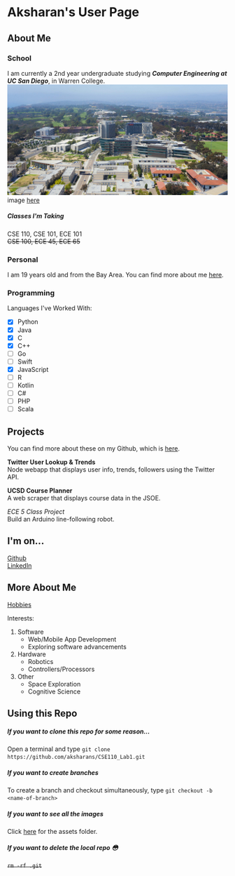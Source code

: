 # Aksharan's User Page  

## About Me  

### School  
I am currently a 2nd year undergraduate studying ***Computer Engineering at UC San Diego***, in Warren College.  
![alt-image](/assets/UCSD-1.jpeg)  
image [here](/assets/UCSD-1.jpeg)

##### Classes I'm Taking  
CSE 110, CSE 101, ECE 101  
~~CSE 100, ECE 45, ECE 65~~

### Personal 
I am 19 years old and from the Bay Area. You can find more about me [here](https://github.com/aksharans/CSE110_Lab1/blob/user-page/index.md#more-about-me).

### Programming  

Languages I've Worked With:  
- [x] Python
- [x] Java
- [x] C
- [x] C++
- [ ] Go
- [ ] Swift
- [x] JavaScript
- [ ] R
- [ ] Kotlin
- [ ] C#
- [ ] PHP
- [ ] Scala

## Projects  

You can find more about these on my Github, which is [here](https://github.com/aksharans/CSE110_Lab1/blob/user-page/index.md#im-on).

**Twitter User Lookup & Trends**  
Node webapp that displays user info, trends, followers using the Twitter API.

**UCSD Course Planner**  
A web scraper that displays course data in the JSOE.

_ECE 5 Class Project_  
Build an Arduino line-following robot.



## I'm on...  
[Github](https://github.com/aksharans)  
[LinkedIn](https://www.linkedin.com/in/aksharan/) 


## More About Me
[Hobbies](/Hobbies.md)

Interests:
1. Software
   - Web/Mobile App Development
   - Exploring software advancements 
2. Hardware
   - Robotics
   - Controllers/Processors
3. Other
   - Space Exploration
   - Cognitive Science

## Using this Repo
##### If you want to clone this repo for some reason...
Open a terminal and type `git clone https://github.com/aksharans/CSE110_Lab1.git`
##### If you want to create branches
To create a branch and checkout simultaneously, type `git checkout -b <name-of-branch>`
##### If you want to see all the images
Click [here](https://github.com/aksharans/CSE110_Lab1/tree/user-page/assets) for the assets folder.
##### If you want to delete the local repo 😳
~~`rm -rf .git`~~




